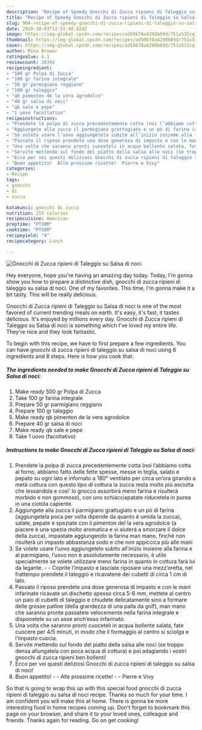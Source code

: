 ```yaml
---
description: "Recipe of Speedy Gnocchi di Zucca ripieni di Taleggio su Salsa di noci"
title: "Recipe of Speedy Gnocchi di Zucca ripieni di Taleggio su Salsa di noci"
slug: 904-recipe-of-speedy-gnocchi-di-zucca-ripieni-di-taleggio-su-salsa-di-noci
date: 2020-10-03T12:51:48.824Z
image: https://img-global.cpcdn.com/recipes/ad50678a4298b69d/751x532cq70/gnocchi-di-zucca-ripieni-di-taleggio-su-salsa-di-noci-recipe-main-photo.jpg
thumbnail: https://img-global.cpcdn.com/recipes/ad50678a4298b69d/751x532cq70/gnocchi-di-zucca-ripieni-di-taleggio-su-salsa-di-noci-recipe-main-photo.jpg
cover: https://img-global.cpcdn.com/recipes/ad50678a4298b69d/751x532cq70/gnocchi-di-zucca-ripieni-di-taleggio-su-salsa-di-noci-recipe-main-photo.jpg
author: Mina Brewer
ratingvalue: 4.1
reviewcount: 30394
recipeingredient:
- "500 gr Polpa di Zucca"
- "100 gr farina integrale"
- "50 gr parmigiano reggiano"
- "100 gr taleggio"
- "qb pimenton de la vera agrodolce"
- "40 gr salsa di noci"
- "qb sale e pepe"
- "1 uovo facoltativo"
recipeinstructions:
- "Prendete la polpa di zucca precedentemente cotta (noi l’abbiamo cotta al forno, abbiamo fatto delle fette spesse, messe in teglia, salato e pepato su ogni lato e infornato a 180° ventilato per circa un’ora girando a metà cottura con questo tipo di cottura la zucca resta molto più asciutta che lessandola e così’ lo gnocco assorbirà meno farina e risulterà morbido e non gommoso), con uno schiacciapatate riducetela in purea in una ciotola capiente."
- "Aggiungete alla zucca il parmigiano grattugiato e un pò di farina (aggiungetela poca per volta dipende da quanto è umida la zucca), salate, pepate e speziate con il pimenton del la vera agrodolce (a piacere è una spezia molto aromatica e vi aiuterà a smorzare il dolce della zucca), impastate aggiungendo la farina man mano, finchè non risulterà un impasto abbastanza sodo e che non appiccica più alle mani"
- "Se volete usare l’uovo aggiungetelo subito all’inizio insieme alla farina e al parmigiano, l’uovo non è assolutamente necessario, è utile specialmente se volete utilizzare meno farina in quanto in cottura farà lui da legante.  Coprite l’impasto e lasciate riposare una mezz’oretta, nel frattempo prendete il taleggio e ricavatene dei cubetti di circa 1 cm di lato."
- "Passato il riposo prendete una dose generosa di impasto e con le mani infarinate ricavate un dischetto spesso circa 5-6 mm, mettete al centro un paio di cubetti di taleggio e chiudete delicatamente sino a formare delle grosse palline (della grandezza di una palla da golf), man mano che saranno pronte passatele velocemente nella farina integrale e disponetele su un asse anch’esso infarinato."
- "Una volta che saranno pronti cuoceteli in acqua bollente salata, fate cuocere per 4/5 minuti, in modo che il formaggio al centro si sciolga e l’impasto cuocia."
- "Servite mettendo sul fondo del piatto della salsa alle noci (se troppo densa allungatela con poca acqua di cottura) e poi adagiando i vostri gnocchi di zucca ripieni ben bollenti!"
- "Ecco per voi questi deliziosi Gnocchi di zucca ripieni di taleggio su salsa di noci!"
- "Buon appetito!  Alle prossime ricette!  Pierre e Vivy"
categories:
- Recipe
tags:
- gnocchi
- di
- zucca

katakunci: gnocchi di zucca 
nutrition: 253 calories
recipecuisine: American
preptime: "PT30M"
cooktime: "PT50M"
recipeyield: "4"
recipecategory: Lunch

---
```



![Gnocchi di Zucca ripieni di Taleggio su Salsa di noci](https://img-global.cpcdn.com/recipes/ad50678a4298b69d/751x532cq70/gnocchi-di-zucca-ripieni-di-taleggio-su-salsa-di-noci-recipe-main-photo.jpg)

Hey everyone, hope you're having an amazing day today. Today, I'm gonna show you how to prepare a distinctive dish, gnocchi di zucca ripieni di taleggio su salsa di noci. One of my favorites. This time, I'm gonna make it a bit tasty. This will be really delicious.



Gnocchi di Zucca ripieni di Taleggio su Salsa di noci is one of the most favored of current trending meals on earth. It's easy, it's fast, it tastes delicious. It's enjoyed by millions every day. Gnocchi di Zucca ripieni di Taleggio su Salsa di noci is something which I've loved my entire life. They're nice and they look fantastic.


To begin with this recipe, we have to first prepare a few ingredients. You can have gnocchi di zucca ripieni di taleggio su salsa di noci using 8 ingredients and 8 steps. Here is how you cook that.

<!--inarticleads1-->

##### The ingredients needed to make Gnocchi di Zucca ripieni di Taleggio su Salsa di noci:

1. Make ready 500 gr Polpa di Zucca
1. Take 100 gr farina integrale
1. Prepare 50 gr parmigiano reggiano
1. Prepare 100 gr taleggio
1. Make ready qb pimenton de la vera agrodolce
1. Prepare 40 gr salsa di noci
1. Make ready qb sale e pepe
1. Take 1 uovo (facoltativo)




<!--inarticleads2-->

##### Instructions to make Gnocchi di Zucca ripieni di Taleggio su Salsa di noci:

1. Prendete la polpa di zucca precedentemente cotta (noi l’abbiamo cotta al forno, abbiamo fatto delle fette spesse, messe in teglia, salato e pepato su ogni lato e infornato a 180° ventilato per circa un’ora girando a metà cottura con questo tipo di cottura la zucca resta molto più asciutta che lessandola e così’ lo gnocco assorbirà meno farina e risulterà morbido e non gommoso), con uno schiacciapatate riducetela in purea in una ciotola capiente.
1. Aggiungete alla zucca il parmigiano grattugiato e un pò di farina (aggiungetela poca per volta dipende da quanto è umida la zucca), salate, pepate e speziate con il pimenton del la vera agrodolce (a piacere è una spezia molto aromatica e vi aiuterà a smorzare il dolce della zucca), impastate aggiungendo la farina man mano, finchè non risulterà un impasto abbastanza sodo e che non appiccica più alle mani
1. Se volete usare l’uovo aggiungetelo subito all’inizio insieme alla farina e al parmigiano, l’uovo non è assolutamente necessario, è utile specialmente se volete utilizzare meno farina in quanto in cottura farà lui da legante. -  - Coprite l’impasto e lasciate riposare una mezz’oretta, nel frattempo prendete il taleggio e ricavatene dei cubetti di circa 1 cm di lato.
1. Passato il riposo prendete una dose generosa di impasto e con le mani infarinate ricavate un dischetto spesso circa 5-6 mm, mettete al centro un paio di cubetti di taleggio e chiudete delicatamente sino a formare delle grosse palline (della grandezza di una palla da golf), man mano che saranno pronte passatele velocemente nella farina integrale e disponetele su un asse anch’esso infarinato.
1. Una volta che saranno pronti cuoceteli in acqua bollente salata, fate cuocere per 4/5 minuti, in modo che il formaggio al centro si sciolga e l’impasto cuocia.
1. Servite mettendo sul fondo del piatto della salsa alle noci (se troppo densa allungatela con poca acqua di cottura) e poi adagiando i vostri gnocchi di zucca ripieni ben bollenti!
1. Ecco per voi questi deliziosi Gnocchi di zucca ripieni di taleggio su salsa di noci!
1. Buon appetito! -  - Alle prossime ricette! -  - Pierre e Vivy




So that is going to wrap this up with this special food gnocchi di zucca ripieni di taleggio su salsa di noci recipe. Thanks so much for your time. I am confident you will make this at home. There is gonna be more interesting food in home recipes coming up. Don't forget to bookmark this page on your browser, and share it to your loved ones, colleague and friends. Thanks again for reading. Go on get cooking!
